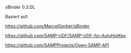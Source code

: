 sBinder 0.3.DL

Basiert auf:

https://github.com/MarcelGerber/sBinder

https://github.com/SAMP-UDF/SAMP-UDF-for-AutoHotKey

https://github.com/SAMPProjects/Open-SAMP-API

